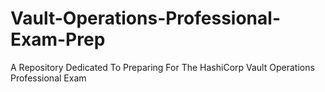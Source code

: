 # Vault-Operations-Professional-Exam-Prep
A Repository Dedicated To Preparing For The HashiCorp Vault Operations Professional Exam
